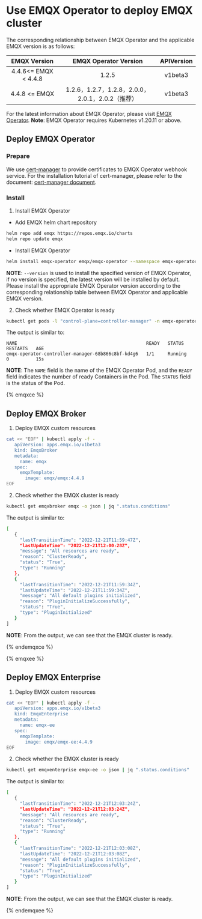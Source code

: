# Use EMQX Operator to deploy EMQX cluster

The corresponding relationship between EMQX Operator and the applicable EMQX version is as follows:

|         EMQX Version   |                  EMQX Operator Version        |  APIVersion |
|:----------------------:|:---------------------------------------------:|:-----------:|
|   4.4.6<= EMQX < 4.4.8 |   1.2.5                                       |  v1beta3    |
|   4.4.8 <= EMQX        | 1.2.6，1.2.7，1.2.8，2.0.0，2.0.1，2.0.2（推荐） |  v1beta3    |


For the latest information about EMQX Operator, please visit [EMQX Operator](https://github.com/emqx/emqx-operator/blob/main/docs/en_US/getting-started/getting-started.md). **Note**: EMQX Operator requires Kubernetes v1.20.11 or above.

## Deploy EMQX Operator

### Prepare

We use [cert-manager](https://github.com/cert-manager/cert-manager) to provide certificates to EMQX Operator webhook service. For the installation tutorial of cert-manager, please refer to the document: [cert-manager document](https://cert-manager.io/docs/installation/).

### Install 

1. Install EMQX Operator

- Add EMQX helm chart repository

```bash
helm repo add emqx https://repos.emqx.io/charts
helm repo update emqx
```

- Install EMQX Operator

```bash
helm install emqx-operator emqx/emqx-operator --namespace emqx-operator-system --create-namespace --version=2.0.2
```

**NOTE**: `--version` is used to install the specified version of EMQX Operator, if no version is specified, the latest version will be installed by default. Please install the appropriate EMQX Operator version according to the corresponding relationship table between EMQX Operator and applicable EMQX version.

2. Check whether EMQX Operator is ready

```bash
kubectl get pods -l "control-plane=controller-manager" -n emqx-operator-system
```

The output is similar to:

```
NAME                                                READY   STATUS    RESTARTS   AGE
emqx-operator-controller-manager-68b866c8bf-kd4g6   1/1     Running   0          15s
```

**NOTE**: The `NAME` field is the name of the EMQX Operator Pod, and the `READY` field indicates the number of ready Containers in the Pod. The `STATUS` field is the status of the Pod.

{% emqxce %}

## Deploy EMQX Broker

1. Deploy EMQX custom resources

```bash
cat << "EOF" | kubectl apply -f -
   apiVersion: apps.emqx.io/v1beta3
   kind: EmqxBroker
   metadata:
     name: emqx
   spec:
     emqxTemplate:
       image: emqx/emqx:4.4.9
EOF
```

2. Check whether the EMQX cluster is ready

```bash
kubectl get emqxbroker emqx -o json | jq ".status.conditions"
```

The output is similar to:

```bash
[
   {
     "lastTransitionTime": "2022-12-21T11:59:47Z",
     "lastUpdateTime": "2022-12-21T12:00:28Z",
     "message": "All resources are ready",
     "reason": "ClusterReady",
     "status": "True",
     "type": "Running"
   },
   {
     "lastTransitionTime": "2022-12-21T11:59:34Z",
     "lastUpdateTime": "2022-12-21T11:59:34Z",
     "message": "All default plugins initialized",
     "reason": "PluginInitializeSuccessfully",
     "status": "True",
     "type": "PluginInitialized"
   }
]
```
**NOTE**: From the output, we can see that the EMQX cluster is ready.

{% endemqxce %}

{% emqxee %}

## Deploy EMQX Enterprise

1. Deploy EMQX custom resources

```bash
cat << "EOF" | kubectl apply -f -
   apiVersion: apps.emqx.io/v1beta3
   kind: EmqxEnterprise
   metadata:
     name: emqx-ee
   spec:
     emqxTemplate:
       image: emqx/emqx-ee:4.4.9
EOF
```

2. Check whether the EMQX cluster is ready

```bash
kubectl get emqxenterprise emqx-ee -o json | jq ".status.conditions"
```

The output is similar to:

```bash
[
   {
     "lastTransitionTime": "2022-12-21T12:03:24Z",
     "lastUpdateTime": "2022-12-21T12:03:24Z",
     "message": "All resources are ready",
     "reason": "ClusterReady",
     "status": "True",
     "type": "Running"
   },
   {
     "lastTransitionTime": "2022-12-21T12:03:08Z",
     "lastUpdateTime": "2022-12-21T12:03:08Z",
     "message": "All default plugins initialized",
     "reason": "PluginInitializeSuccessfully",
     "status": "True",
     "type": "PluginInitialized"
   }
]
```

**NOTE**: From the output, we can see that the EMQX cluster is ready.

{% endemqxee %}